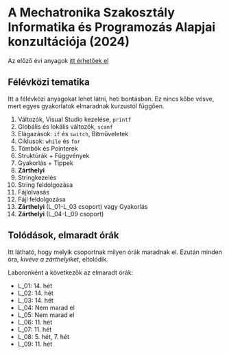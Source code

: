 # A Mechatronika Szakosztály Informatika és Programozás Alapjai konzultációja (2024)

Az előző évi anyagok [itt érhetőek el](https://github.com/GraffJoco/MSZO-IPA-2023)

## Félévközi tematika

Itt a félévközi anyagokat lehet látni, heti bontásban. Ez nincs kőbe vésve, mert egyes gyakorlatok elmaradnak kurzustól függően.

1. Változók, Visual Studio kezelése, `printf`
2. Globális és lokális változók, `scanf`
3. Elágazások: `if` és `switch`, Bitműveletek
4. Ciklusok: `while` és `for`
5. Tömbök és Pointerek
6. Struktúrák + Függvények
7. Gyakorlás + Tippek
8. **Zárthelyi**
9. Stringkezelés
10. String feldolgozása
11. Fájlolvasás
12. Fájl feldolgozása
13. **Zárthelyi** (L_01-L_03 csoport) vagy Gyakorlás
14. **Zárthelyi** (L_04-L_09 csoport)

## Tolódások, elmaradt órák

Itt látható, hogy melyik csoportnak milyen órák maradnak el. Ezután minden óra, *kivéve a zárthelyiket*, eltolódik.

Laboronként a következők az elmaradt órák:

- L_01: 14. hét
- L_02: 14. hét
- L_03: 14. hét
- L_04: Nem marad el
- L_05: Nem marad el
- L_06: 11. hét
- L_07: 11. hét
- L_08: 5. hét, 7. hét
- L_09: 11. hét
